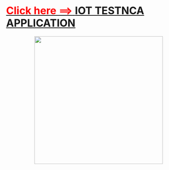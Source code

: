 <h1><u><font color="red">Click here ==></font> </u><a href="http://16-u0117.intranice.ville-nice.fr:5555/"> IOT TESTNCA APPLICATION </a></h1>
<p align="center">
  <img src="static/images/téléchargement.png" width="350"/>
</p>